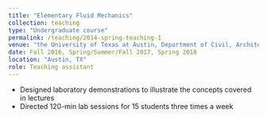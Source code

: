 ```yaml
---
title: "Elementary Fluid Mechanics"
collection: teaching
type: "Undergraduate course"
permalink: /teaching/2014-spring-teaching-1
venue: "the University of Texas at Austin, Department of Civil, Architectual, and Environmental Engineering"
date: Fall 2016, Spring/Summer/Fall 2017, Spring 2018
location: "Austin, TX"
role: Teaching assistant
---
```


* Designed laboratory demonstrations to illustrate the concepts covered in lectures
* Directed 120-min lab sessions for 15 students three times a week
